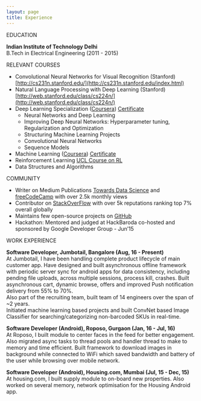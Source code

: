 ```yaml
---
layout: page
title: Experience
---
```

EDUCATION

**Indian Institute of Technology Delhi**  
B.Tech in Electrical Engineering (2011 - 2015)

RELEVANT COURSES
* Convolutional Neural Networks for Visual Recognition (Stanford) [http://cs231n.stanford.edu/](http://cs231n.stanford.edu/index.html)
* Natural Language Processing with Deep Learning (Stanford) [http://web.stanford.edu/class/cs224n/](http://web.stanford.edu/class/cs224n/)
* Deep Learning Specialization ([Coursera](https://www.coursera.org/specializations/deep-learning)) [Certificate](https://www.coursera.org/account/accomplishments/specialization/7ZMQ2T34CKY7)
  * Neural Networks and Deep Learning
  * Improving Deep Neural Networks: Hyperparameter tuning, Regularization and Optimization
  * Structuring Machine Learning Projects
  * Convolutional Neural Networks
  * Sequence Models
* Machine Learning ([Coursera](https://www.coursera.org/learn/machine-learning)) [Certificate](https://www.coursera.org/account/accomplishments/records/DJYR8NPWLFEB)
* Reinforcement Learning [UCL Course on RL](http://www0.cs.ucl.ac.uk/staff/d.silver/web/Teaching.html)
* Data Structures and Algorithms  

COMMUNITY

* Writer on Medium Publications [Towards Data Science](https://towardsdatascience.com/@rohitarya) and [freeCodeCamp](https://medium.freecodecamp.org/@rohitarya) with over 2.5k monthly views
* Contributor on [StackOverFlow](https://stackoverflow.com/users/2720553/rohit-arya) with over 5k reputations ranking top 7% overall globally
* Maintains few open-source projects on [GitHub](https://github.com/aryarohit07)
* Hackathon: Mentored and judged at HackBaroda co-hosted and sponsored by Google Developer Group - Jun’15  

WORK EXPERIENCE

**Software Developer, Jumbotail, Bangalore (Aug, 16 - Present)**  
At Jumbotail, I have been handling complete product lifecycle of main customer app. Have designed and built asynchronous offline framework with periodic server sync for android apps for data consistency, including pending file uploads, across multiple sessions, process kill, crashes. Built asynchronous cart, dynamic browse, offers and improved Push notification delivery from 55% to 70%.  
Also part of the recruiting team, built team of 14 engineers over the span of ~2 years.  
Initiated machine learning based projects and built ConvNet based Image Classifier for searching/categorizing non-barcoded SKUs in real-time.

**Software Developer (Android), Roposo, Gurgaon (Jan, 16 - Jul, 16)**  
At Roposo, I built module to center faces in the feed for better engagement. Also migrated async tasks to thread pools and handler thread to make to memory and time efficient.
Built framework to download images in background while connected to WiFi which saved bandwidth and battery of the user while browsing over mobile network.

**Software Developer (Android), Housing.com, Mumbai (Jul, 15 - Dec, 15)**  
At housing.com, I built supply module to on-board new properties. Also worked on several memory, network optimisation for the Housing Android app.
